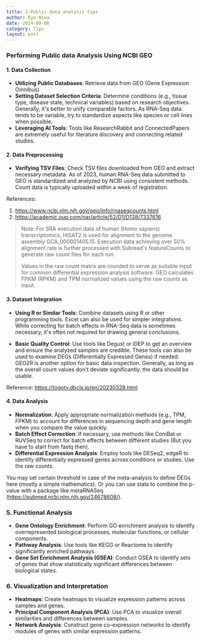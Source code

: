 ```yaml
---
title: 2-Public data analysis tips
author: Ryo Niwa
date: 2024-09-06
category: Tips
layout: post
---
```


### Performing Public data Analysis Using NCBI GEO

#### 1. Data Collection

- **Utilizing Public Databases**: Retrieve data from GEO (Gene Expression Omnibus)
- **Setting Dataset Selection Criteria**: Determine conditions (e.g., tissue type, disease state, technical variables) based on research objectives. Generally, it's better to unify comparable factors. As RNA-Seq data tends to be variable, try to standardize aspects like species or cell lines when possible.
- **Leveraging AI Tools**: Tools like ResearchRabbit and ConnectedPapers are extremely useful for literature discovery and connecting related studies.

#### 2. Data Preprocessing

- **Verifying TSV Files**: Check TSV files downloaded from GEO and extract necessary metadata. As of 2023, human RNA-Seq data submitted to GEO is standardized and analyzed by NCBI using consistent methods. Count data is typically uploaded within a week of registration.

References:
1. https://www.ncbi.nlm.nih.gov/geo/info/rnaseqcounts.html
2. https://academic.oup.com/nar/article/52/D1/D138/7337616

> Note: For SRA execution data of human (Homo sapiens) transcriptomics, HISAT2 is used for alignment to the genome assembly GCA_000001405.15. Execution data achieving over 50% alignment rate is further processed with Subread's featureCounts to generate raw count files for each run.
>
> Values in the raw count matrix are rounded to serve as suitable input for common differential expression analysis software. GEO calculates FPKM (RPKM) and TPM normalized values using the raw counts as input.

#### 3. Dataset Integration

- **Using R or Similar Tools**: Combine datasets using R or other programming tools. Excel can also be used for simpler integrations. While correcting for batch effects in RNA-Seq data is sometimes necessary, it's often not required for drawing general conclusions.

- **Basic Quality Control**: Use tools like Degust or iDEP to get an overview and ensure the analyzed samples are credible. These tools can also be used to examine DEGs (Differentially Expressed Genes) if needed. GEO2R is another option for basic data inspection. Generally, as long as the overall count values don't deviate significantly, the data should be usable.

Reference: https://togotv.dbcls.jp/en/20230328.html

#### 4. Data Analysis

- **Normalization**: Apply appropriate normalization methods (e.g., TPM, FPKM) to account for differences in sequencing depth and gene length when you compare the value quickly.
- **Batch Effect Correction**: If necessary, use methods like ComBat or RUVSeq to correct for batch effects between different studies (But you have to start from fastq then).
- **Differential Expression Analysis**: Employ tools like DESeq2, edgeR to identify differentially expressed genes across conditions or studies. Use the raw counts.

You may set certain threshold in case of the meta-analysis to define DEGs here (mostly a simple mathematics). Or you can use stats to combine the p-value with a package like metaRNASeq (https://pubmed.ncbi.nlm.nih.gov/24678608/).

### 5. Functional Analysis

- **Gene Ontology Enrichment**: Perform GO enrichment analysis to identify overrepresented biological processes, molecular functions, or cellular components.
- **Pathway Analysis**: Use tools like KEGG or Reactome to identify significantly enriched pathways.
- **Gene Set Enrichment Analysis (GSEA)**: Conduct GSEA to identify sets of genes that show statistically significant differences between biological states.

### 6. Visualization and Interpretation

- **Heatmaps**: Create heatmaps to visualize expression patterns across samples and genes.
- **Principal Component Analysis (PCA)**: Use PCA to visualize overall similarities and differences between samples.
- **Network Analysis**: Construct gene co-expression networks to identify modules of genes with similar expression patterns.
